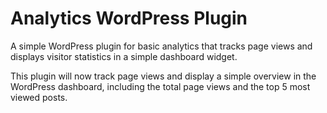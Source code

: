# Analytics WordPress Plugin

A simple WordPress plugin for basic analytics that tracks page views and displays visitor statistics in a simple dashboard widget.

This plugin will now track page views and display a simple overview in the WordPress dashboard, including the total page views and the top 5 most viewed posts.
